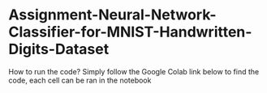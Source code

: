 # Assignment-Neural-Network-Classifier-for-MNIST-Handwritten-Digits-Dataset
How to run the code? 
Simply follow the Google Colab link below to find the code, each cell can be ran in the notebook
